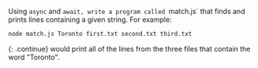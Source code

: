 Using `async` and `await,
write a program called `match.js` that finds and prints lines containing a given string.
For example:

```sh
node match.js Toronto first.txt second.txt third.txt
```

{: .continue}
would print all of the lines from the three files that contain the word "Toronto".
